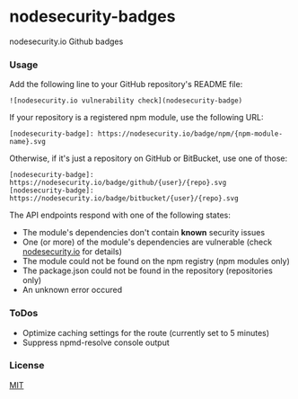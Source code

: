 # nodesecurity-badges

nodesecurity.io Github badges


### Usage

Add the following line to your GitHub repository's README file:

```
![nodesecurity.io vulnerability check](nodesecurity-badge)
```

If your repository is a registered npm module, use the following URL:

```
[nodesecurity-badge]: https://nodesecurity.io/badge/npm/{npm-module-name}.svg
```

Otherwise, if it's just a repository on GitHub or BitBucket, use one of those:

```
[nodesecurity-badge]: https://nodesecurity.io/badge/github/{user}/{repo}.svg
[nodesecurity-badge]: https://nodesecurity.io/badge/bitbucket/{user}/{repo}.svg
```


The API endpoints respond with one of the following states:

- The module's dependencies don't contain __known__ security issues
- One (or more) of the module's dependencies are vulnerable (check [nodesecurity.io](https://nodesecurity.io) for details)
- The module could not be found on the npm registry (npm modules only)
- The package.json could not be found in the repository (repositories only)
- An unknown error occured


### ToDos

- Optimize caching settings for the route (currently set to 5 minutes)
- Suppress npmd-resolve console output


### License

[MIT](LICENSE.txt)
